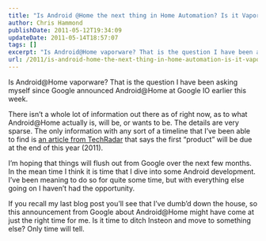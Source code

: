 ```yaml
---
title: "Is Android @Home the next thing in Home Automation? Is it Vaporware?"
author: Chris Hammond
publishDate: 2011-05-12T19:34:09
updateDate: 2011-05-14T18:57:07
tags: []
excerpt: "Is Android@Home vaporware? That is the question I have been asking myself since Google announced Android@Home at Google IO earlier this week.  There isn’t a whole lot of information out there as of right now, as to what Android@Home actually is, will be, or wants to be. The details are very sparse. The only information with any sort of a timeline that I’ve been able to find is an article from TechRadar that says the first “product” will be due at the end of this year (2011).  I’m hoping that things will flush out from Google over the next few months. In the mean time I think it is time that I dive into some Android development. I’ve been meaning to do so for quite some time, but with everything else going on I haven’t had the opportunity.   If you recall my last blog post you’ll see that I’ve dumb’d down the house, so this announcement from Google about Android@Home might have come at just the right time for me. Is it time to ditch Insteon and move to something else? Only time will tell."
url: /2011/is-android-home-the-next-thing-in-home-automation-is-it-vaporware  # Use the generated URL with year
---
```

<p>Is Android@Home vaporware? That is the question I have been asking myself since Google announced Android@Home at Google IO earlier this week.</p>  <p>There isn’t a whole lot of information out there as of right now, as to what Android@Home actually is, will be, or wants to be. The details are very sparse. The only information with any sort of a timeline that I’ve been able to find is <a href="https://www.techradar.com/news/digital-home/android-home-what-you-need-to-know-955045" target="_blank">an article from TechRadar</a> that says the first “product” will be due at the end of this year (2011).</p>  <p>I’m hoping that things will flush out from Google over the next few months. In the mean time I think it is time that I dive into some Android development. I’ve been meaning to do so for quite some time, but with everything else going on I haven’t had the opportunity. </p>  <p>If you recall my last blog post you’ll see that I’ve dumb’d down the house, so this announcement from Google about Android@Home might have come at just the right time for me. Is it time to ditch Insteon and move to something else? Only time will tell.</p>
